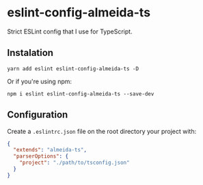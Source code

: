 # eslint-config-almeida-ts

Strict ESLint config that I use for TypeScript.

## Instalation
```
yarn add eslint eslint-config-almeida-ts -D
```

Or if you're using npm:
```
npm i eslint eslint-config-almeida-ts --save-dev
```

## Configuration
Create a `.eslintrc.json` file on the root directory your project with: 
```json
{
  "extends": "almeida-ts",
  "parserOptions": {
    "project": "./path/to/tsconfig.json"
  }
}
```
